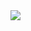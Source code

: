 <a href="https://github.com/anuraghazra/github-readme-stats">
    <img align="center" src="https://github-readme-stats.vercel.app/api?username=dqualmann&count_private=true&show_icons=true&include_all_commits=true&hide_border=true&hide_title=true&theme=swift&hide=stars">
</a>

<!--
**dqualmann/dqualmann** is a ✨ _special_ ✨ repository because its `README.md` (this file) appears on your GitHub profile.

Here are some ideas to get you started:

- 🔭 I’m currently working on ...
- 🌱 I’m currently learning ...
- 👯 I’m looking to collaborate on ...
- 🤔 I’m looking for help with ...
- 💬 Ask me about ...
- 📫 How to reach me: ...
- 😄 Pronouns: ...
- ⚡ Fun fact: ...
-->

